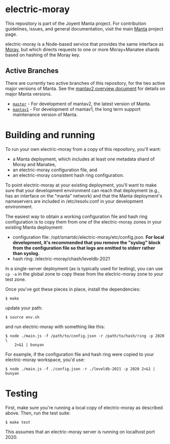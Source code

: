 <!--
    This Source Code Form is subject to the terms of the Mozilla Public
    License, v. 2.0. If a copy of the MPL was not distributed with this
    file, You can obtain one at http://mozilla.org/MPL/2.0/.
-->

<!--
    Copyright 2019 Joyent, Inc.
-->

# electric-moray

This repository is part of the Joyent Manta project.  For contribution
guidelines, issues, and general documentation, visit the main
[Manta](http://github.com/joyent/manta) project page.

electric-moray is a Node-based service that provides the same interface as
[Moray](https://github.com/joyent/moray), but which directs requests to one or
more Moray+Manatee shards based on hashing of the Moray key.

## Active Branches

There are currently two active branches of this repository, for the two
active major versions of Manta. See the [mantav2 overview
document](https://github.com/joyent/manta/blob/master/docs/mantav2.md) for
details on major Manta versions.

- [`master`](../../tree/master/) - For development of mantav2, the latest
  version of Manta.
- [`mantav1`](../../tree/mantav1/) - For development of mantav1, the long
  term support maintenance version of Manta.

# Building and running

To run your own electric-moray from a copy of this repository, you'll want:

* a Manta deployment, which includes at least one metadata shard of Moray and
  Manatee,
* an electric-moray configuration file, and
* an electric-moray consistent hash ring configuration.

To point electric-moray at your existing deployment, you'll want to make sure
that your development environment can reach that deployment (e.g., has an
interface on the "manta" network) and that the Manta deployment's nameservers
are included in /etc/resolv.conf in your development environment.

The easiest way to obtain a working configuration file and hash ring
configuration is to copy them from one of the electric-moray zones in your
existing Manta deployment:

* configuration file: /opt/smartdc/electric-moray/etc/config.json.  **For local
  development, it's recommended that you remove the "syslog" block from the
  configuration file so that logs are emitted to stderr rather than syslog.**
* hash ring: /electric-moray/chash/leveldb-2021

In a single-server deployment (as is typically used for testing), you can use
`cp -a` in the global zone to copy these from the electric-moray zone to your
test zone.

Once you've got these pieces in place, install the dependencies:

    $ make

update your path:

    $ source env.sh

and run electric-moray with something like this:

    $ node ./main.js -f /path/to/config.json -r /path/to/hash/ring -p 2020 \
        2>&1 | bunyan

For example, if the configuration file and hash ring were copied to your
electric-moray workspace, you'd use:

    $ node ./main.js -f ./config.json -r ./leveldb-2021 -p 2020 2>&1 | bunyan


# Testing

First, make sure you're running a local copy of electric-moray as described
above.  Then, run the test suite:

    $ make test

This assumes that an electric-moray server is running on localhost port 2020.
